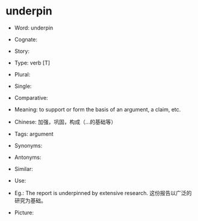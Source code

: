 # underpin

- Word: underpin
- Cognate: 
- Story: 

- Type: verb [T]
- Plural: 
- Single: 
- Comparative: 
- Meaning: to support or form the basis of an argument, a claim, etc.
- Chinese: 加强，巩固，构成（…的基础等）
- Tags: argument
- Synonyms: 
- Antonyms: 
- Similar: 
- Use: 
- Eg.: The report is underpinned by extensive research. 这份报告以广泛的研究为基础。
- Picture: 

